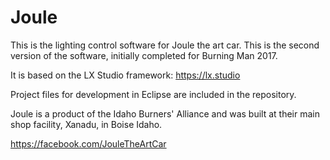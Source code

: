 # Joule

This is the lighting control software for Joule the art car.  This is the second version of the software, initially completed for Burning Man 2017.

It is based on the LX Studio framework: https://lx.studio

Project files for development in Eclipse are included in the repository.

Joule is a product of the Idaho Burners' Alliance and was built at their main shop facility, Xanadu, in Boise Idaho.

https://facebook.com/JouleTheArtCar
